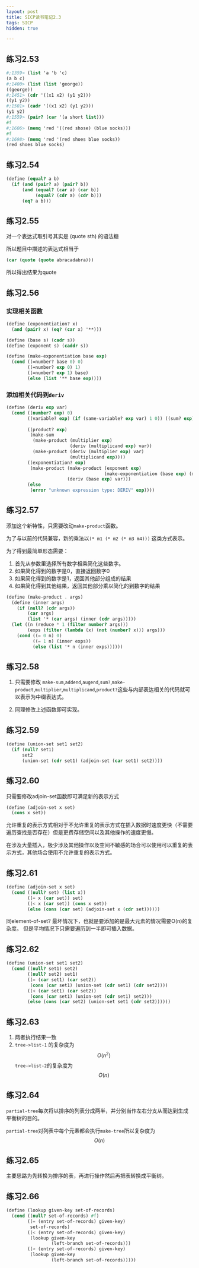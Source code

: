 ```yaml
---
layout: post
title: SICP读书笔记2.3
tags: SICP
hidden: true

---
```


## 练习2.53

``` scheme
#;1359> (list 'a 'b 'c)
(a b c)
#;1400> (list (list 'george))
((george))
#;1451> (cdr '((x1 x2) (y1 y2)))
((y1 y2))
#;1501> (cadr '((x1 x2) (y1 y2)))
(y1 y2)
#;1559> (pair? (car '(a short list)))
#f
#;1606> (memq 'red '((red shose) (blue socks)))
#f
#;1698> (memq 'red '(red shoes blue socks))
(red shoes blue socks)
```


## 练习2.54

``` scheme
(define (equal? a b)
  (if (and (pair? a) (pair? b))
      (and (equal? (car a) (car b))
           (equal? (cdr a) (cdr b)))
      (eq? a b)))
```

## 练习2.55

对一个表达式取引号其实是 (quote sth) 的语法糖

所以题目中描述的表达式相当于

``` scheme
(car (quote (quote abracadabra)))
```

所以得出结果为quote

## 练习2.56

### 实现相关函数

``` scheme
(define (exponentiation? x)
  (and (pair? x) (eq? (car x) '**)))

(define (base s) (cadr s))
(define (exponent s) (caddr s))

(define (make-exponentiation base exp)
  (cond ((=number? base 0) 0)
        ((=number? exp 0) 1)
        ((=number? exp 1) base)
        (else (list '** base exp))))
```

### 添加相关代码到`deriv`

``` scheme
(define (deriv exp var)
  (cond ((number? exp) 0)
        ((variable? exp) (if (same-variable? exp var) 1 0)) ((sum? exp) (make-sum (deriv (addend exp) var)
                                                                                  (deriv (augend exp) var)))
        ((product? exp)
         (make-sum
          (make-product (multiplier exp)
                        (deriv (multiplicand exp) var))
          (make-product (deriv (multiplier exp) var)
                        (multiplicand exp))))
        ((exponentiation? exp)
         (make-product (make-product (exponent exp)
                                     (make-exponentiation (base exp) (make-sum (exponent exp) -1)))
                       (deriv (base exp) var)))
        (else
         (error "unknown expression type: DERIV" exp))))
```

## 练习2.57

添加这个新特性，只需要改动`make-product`函数。

为了与以前的代码兼容，新的乘法以`(* m1 (* m2 (* m3 m4)))` 这类方式表示。

为了得到最简单形态需要：

1. 首先从参数里选择所有数字相乘简化这些数字。
2. 如果简化得到的数字是0，直接返回数字0
3. 如果简化得到的数字是1，返回其他部分组成的结果
4. 如果简化得到其他结果，返回其他部分乘以简化的到数字的结果

``` scheme
(define (make-product . args)
  (define (inner args)
    (if (null? (cdr args))
        (car args)
        (list '* (car args) (inner (cdr args)))))
  (let ((n (reduce * 1 (filter number? args)))
        (exps (filter (lambda (x) (not (number? x))) args)))
    (cond ((= 0 n) 0)
          ((= 1 n) (inner exps))
          (else (list '* n (inner exps))))))
```

## 练习2.58

1. 只需要修改 `make-sum`,`addend`,`augend`,`sum?`,`make-product`,`multiplier`,`multiplicand`,`product?`这些与内部表达相关的代码就可以表示为中缀表达式。

2. 同理修改上述函数即可实现。

## 练习2.59

``` scheme
(define (union-set set1 set2)
  (if (null? set1)
      set2
      (union-set (cdr set1) (adjoin-set (car set1) set2))))
```

## 练习2.60

只需要修改adjoin-set函数即可满足新的表示方式

``` scheme
(define (adjoin-set x set)
  (cons x set))
```

允许重复的表示方式相对于不允许重复的表示方式在插入数据时速度更快（不需要遍历查找是否存在）但是更费存储空间以及其他操作的速度更慢。

在涉及大量插入，极少涉及其他操作以及空间不敏感的场合可以使用可以重复的表示方式，其他场合使用不允许重复的表示方式。

## 练习2.61

``` scheme
(define (adjoin-set x set)
  (cond ((null? set) (list x))
        ((= x (car set)) set)
        ((< x (car set)) (cons x set))
        (else (cons (car set) (adjoin-set x (cdr set))))))
```

同element-of-set? 最坏情况下，也就是要添加的是最大元素的情况需要O(n)的复杂度。
但是平均情况下只需要遍历到一半即可插入数据。

## 练习2.62

``` scheme
(define (union-set set1 set2)
  (cond ((null? set1) set2)
        ((null? set2) set1)
        ((= (car set1) (car set2))
         (cons (car set1) (union-set (cdr set1) (cdr set2))))
        ((< (car set1) (car set2))
         (cons (car set1) (union-set (cdr set1) set2)))
        (else (cons (car set2) (union-set set1 (cdr set2))))))
```

## 练习2.63

1. 两者执行结果一致
2. `tree->list-1` 的复杂度为$$O(n^2)$$ `tree->list-2`的复杂度为$$O(n)$$



## 练习2.64

`partial-tree`每次将以排序的列表分成两半，并分别当作左右分支从而达到生成平衡树的目的。

`partial-tree`对列表中每个元素都会执行`make-tree`所以复杂度为$$O(n)$$

## 练习2.65

主要思路为先转换为排序的表，再进行操作然后再把表转换成平衡树。

## 练习2.66

``` scheme
(define (lookup given-key set-of-records)
  (cond ((null? set-of-records) #f)
        ((= (entry set-of-records) given-key)
         set-of-records)
        ((< (entry set-of-records) given-key)
         (lookup given-key
                 (left-branch set-of-records)))
        ((> (entry set-of-records) given-key)
         (lookup given-key
                 (left-branch set-of-records)))))
```
